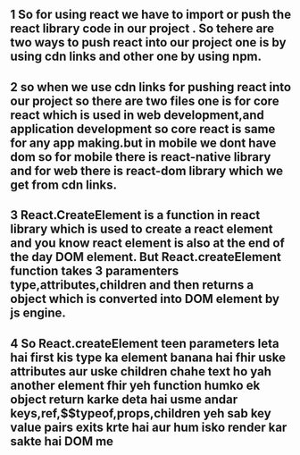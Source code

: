 ## 1 So for using react we have to import or push the react library code in our project . So tehere are two ways to push react into our project one is by using cdn links and other one by using npm.

## 2 so when we use cdn links for pushing react into our project so there are two files one is for core react which is used in web development,and application development so core react is same for any app making.but in mobile we dont have dom so for mobile there is react-native library and for web there is react-dom library which we get from cdn links.

## 3 React.CreateElement is a function in react library which is used to create a react element and you know react element is also at the end of the day DOM element. But React.createElement function takes 3 paramenters type,attributes,children and then returns a object which is converted into DOM element by js engine.

## 4 So React.createElement teen parameters leta hai first kis type ka element banana hai fhir uske attributes aur uske children chahe text ho yah another element fhir yeh function humko ek object return karke deta hai usme andar keys,ref,$$typeof,props,children yeh sab key value pairs exits krte hai aur hum isko render kar sakte hai DOM me
